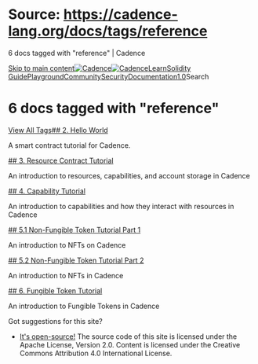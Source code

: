 # Source: https://cadence-lang.org/docs/tags/reference




6 docs tagged with "reference" | Cadence




[Skip to main content](#__docusaurus_skipToContent_fallback)[![Cadence](/img/logo.svg)![Cadence](/img/logo.svg)](/)[Learn](/learn)[Solidity Guide](/docs/solidity-to-cadence)[Playground](https://play.flow.com/)[Community](/community)[Security](https://flow.com/flow-responsible-disclosure/)[Documentation](/docs/)[1.0](/docs/)Search
# 6 docs tagged with "reference"

[View All Tags](/docs/tags)[## 2. Hello World](/docs/tutorial/hello-world)

A smart contract tutorial for Cadence.

[## 3. Resource Contract Tutorial](/docs/tutorial/resources)

An introduction to resources, capabilities, and account storage in Cadence

[## 4. Capability Tutorial](/docs/tutorial/capabilities)

An introduction to capabilities and how they interact with resources in Cadence

[## 5.1 Non-Fungible Token Tutorial Part 1](/docs/tutorial/non-fungible-tokens-1)

An introduction to NFTs on Cadence

[## 5.2 Non-Fungible Token Tutorial Part 2](/docs/tutorial/non-fungible-tokens-2)

An introduction to NFTs in Cadence

[## 6. Fungible Token Tutorial](/docs/tutorial/fungible-tokens)

An introduction to Fungible Tokens in Cadence

Got suggestions for this site? 

* [It's open-source!](https://github.com/onflow/cadence-lang.org)
The source code of this site is licensed under the Apache License, Version 2.0.
Content is licensed under the Creative Commons Attribution 4.0 International License.

